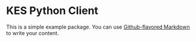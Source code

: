 # KES Python Client

This is a simple example package. You can use
[Github-flavored Markdown](https://guides.github.com/features/mastering-markdown/)
to write your content.
